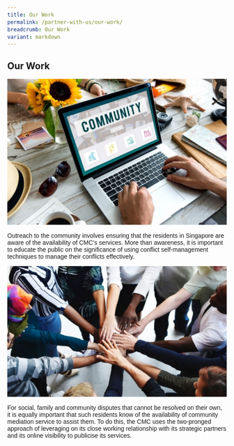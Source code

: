 ```yaml
---
title: Our Work
permalink: /partner-with-us/our-work/
breadcrumb: Our Work
variant: markdown
---
```

## Our Work

<div class="image"><img src="/images/1504167322486.jpg" title="Our Work" alt="Our Work" style="width:600px"></div>

<p style="font-family:arial;">Outreach to the community involves ensuring that the residents in Singapore are aware of the availability of CMC’s services. More than awareness, it is important to educate the public on the significance of using conflict self-management techniques to manage their conflicts effectively. 

</p><div class="image"><img src="/images/1504161880021.jpg" title="Our Work 2" alt="Our Work 2" style="width:600px"></div>

<p style="font-family:arial;">For social, family and community disputes that cannot be resolved on their own, it is equally important that such residents know of the availability of community mediation service to assist them. To do this, the CMC uses the two-pronged approach of leveraging on its close working relationship with its strategic partners and its online visibility to publicise its services. 
</p>